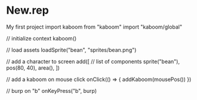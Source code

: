 # New.rep
My first project 
import kaboom from "kaboom"
import "kaboom/global"

// initialize context
kaboom()

// load assets
loadSprite("bean", "sprites/bean.png")

// add a character to screen
add([
	// list of components
	sprite("bean"),
	pos(80, 40),
	area(),
])

// add a kaboom on mouse click
onClick(() => {
	addKaboom(mousePos())
})

// burp on "b"
onKeyPress("b", burp)